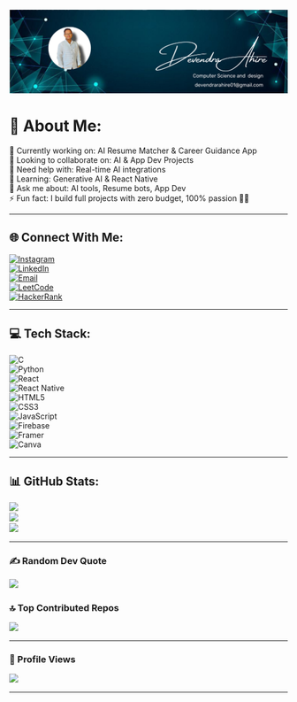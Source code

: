 ![logo](https://github.com/Dahire100/Dahire100/blob/main/LinkedIn%20Banner.png)

# 💫 About Me:
🔭 Currently working on: AI Resume Matcher & Career Guidance App  
👯 Looking to collaborate on: AI & App Dev Projects  
🤝 Need help with: Real-time AI integrations  
🌱 Learning: Generative AI & React Native  
💬 Ask me about: AI tools, Resume bots, App Dev  
⚡ Fun fact: I build full projects with zero budget, 100% passion 💪✨  

---

## 🌐 Connect With Me:
[![Instagram](https://img.shields.io/badge/Instagram-%23E4405F.svg?logo=Instagram&logoColor=white)](https://instagram.com/devendra.ahire.20)  
[![LinkedIn](https://img.shields.io/badge/LinkedIn-%230077B5.svg?logo=linkedin&logoColor=white)](https://www.linkedin.com/in/devendra-ahire)  
[![Email](https://img.shields.io/badge/Email-D14836?logo=gmail&logoColor=white)](mailto:devendrarahire01@gmail.com)  
[![LeetCode](https://img.shields.io/badge/LeetCode-%23FFA116.svg?style=flat&logo=leetcode&logoColor=white)](https://leetcode.com/Drahire100)  
[![HackerRank](https://img.shields.io/badge/HackerRank-2EC866?style=flat&logo=HackerRank&logoColor=white)](https://www.hackerrank.com/Drahire100)  

---

## 💻 Tech Stack:
![C](https://img.shields.io/badge/c-%2300599C.svg?style=for-the-badge&logo=c&logoColor=white)  
![Python](https://img.shields.io/badge/python-3670A0?style=for-the-badge&logo=python&logoColor=ffdd54)  
![React](https://img.shields.io/badge/react-%2320232a.svg?style=for-the-badge&logo=react&logoColor=%2361DAFB)  
![React Native](https://img.shields.io/badge/react_native-%2320232a.svg?style=for-the-badge&logo=react&logoColor=%2361DAFB)  
![HTML5](https://img.shields.io/badge/html5-%23E34F26.svg?style=for-the-badge&logo=html5&logoColor=white)  
![CSS3](https://img.shields.io/badge/css3-%231572B6.svg?style=for-the-badge&logo=css3&logoColor=white)  
![JavaScript](https://img.shields.io/badge/javascript-%23323330.svg?style=for-the-badge&logo=javascript&logoColor=%23F7DF1E)  
![Firebase](https://img.shields.io/badge/firebase-%23039BE5.svg?style=for-the-badge&logo=firebase)  
![Framer](https://img.shields.io/badge/Framer-black?style=for-the-badge&logo=framer&logoColor=blue)  
![Canva](https://img.shields.io/badge/Canva-%2300C4CC.svg?style=for-the-badge&logo=Canva&logoColor=white)  

---

## 📊 GitHub Stats:
![](https://github-readme-stats.vercel.app/api?username=Dahire100&theme=dark&hide_border=false&include_all_commits=true&count_private=true)  
![](https://nirzak-streak-stats.vercel.app/?user=Dahire100&theme=dark&hide_border=false)  
![](https://github-readme-stats.vercel.app/api/top-langs/?username=Dahire100&theme=dark&hide_border=false&layout=compact)  

---

### ✍️ Random Dev Quote
![](https://quotes-github-readme.vercel.app/api?type=horizontal&theme=radical)

### 🔝 Top Contributed Repos
![](https://github-contributor-stats.vercel.app/api?username=Dahire100&limit=5&theme=dark&combine_all_yearly_contributions=true)

---

### 🧭 Profile Views
[![](https://visitcount.itsvg.in/api?id=Dahire100&icon=0&color=0)](https://visitcount.itsvg.in)

---

<!-- Created using GPRM (https://gprm.itsvg.in) -->
